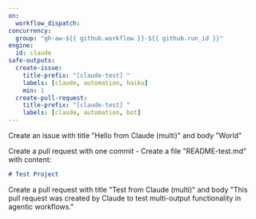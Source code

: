 ```yaml
---
on:
  workflow_dispatch:
concurrency:
  group: "gh-aw-${{ github.workflow }}-${{ github.run_id }}"
engine:
  id: claude
safe-outputs:
  create-issue:
    title-prefix: "[claude-test] "
    labels: [claude, automation, haiku]
    min: 1
  create-pull-request:
    title-prefix: "[claude-test] "
    labels: [claude, automation, bot]
---
```


Create an issue with title "Hello from Claude (multi)" and body "World"

Create a pull request with one commit - Create a file "README-test.md" with content:
   ```markdown
   # Test Project
   ```

Create a pull request with title "Test from Claude (multi)" and body "This pull request was created by Claude to test multi-output functionality in agentic workflows."